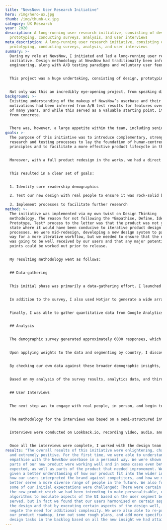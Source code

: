 ```yaml
---
title: "NewsNow: User Research Initiative"
hero: /img/hero-ux.jpg
thumb: /img/thumb-ux.jpg
category: UX Research
year: 2020
description: A long-running user research initiative, consisting of design,
  prototyping, conducting surveys, analysis, and user interviews
meta_description: A long-running user research initiative, consisting of design,
  prototyping, conducting surveys, analysis, and user interviews
summary: >-
  During my role at NewsNow, I initiated and led a long-running user research
  initiative. Design methodology at NewsNow had traditionally been informed by
  engineering, along with A/B testing paradigms and voluntary user feedback.


  This project was a huge undertaking, consisting of design, prototyping, conducting surveys, analysis, and user interviews, and collating all of our learnings into both actionable tasks, and updated internal processes around the product lifecycle.


  Not only was this an incredibly eye-opening project, from speaking directly with users such as high-flying corporate professionals from the States, and 3G-wielding teenagers on the streets of Nigeria, to stretching the limits of what hi-fi prototyping is capable of, but it resulted in some fantastic learnings for the entire business.
background: >-
  Existing understanding of the makeup of NewsNow’s userbase and their
  motivations had been inferred from A/B test results for features over a span
  of many years, and while this served as a valuable starting point, it was far
  from concrete. 


  There was, however, a large appetite within the team, including senior management, editorial, and development team members, to better understand our users. Given this appetite, and a product roadmap brimming with large-scale design and development projects, it seemed right to make strides towards uncovering our userbase and giving our users a seat at the table. I put together a plan of action and advocated for human-centred design principles as part of a more efficient and effective product design and development process.
goals: >-
  The purpose of this initiative was to introduce complementary, strength-based
  research and testing processes to lay the foundation of human-centred design
  principles and to facilitate a more effective product lifecycle in the future.


  Moreover, with a full product redesign in the works, we had a direct need to fulfil in terms of testing that design with real people, who were representative of our core userbase demographics. The problem was that we had very limited data on who our core userbase actually was, since no previous research had been done in the company's twenty-five-year history. 


  This resulted in a clear set of goals:


  1. Identify core readership demographics

  2. Test our new design with real people to ensure it was rock-solid before release

  3. Implement processes to facilitate further research
method: >-
  The initiative was implemented via my own twist on Design Thinking
  methodology. The reason for not following the *Empathise, Define, Ideate,
  Prototype, Test* process to the letter was that the product was not yet in a
  state where it would have been conducive to iterative product design
  processes. We were mid-redesign, developing a new design system to pave the
  way for a more iterative workflow, but we needed to ensure that the new design
  was going to be well received by our users and that any major potential pain
  points could be worked out prior to release. 


  My resulting methodology went as follows: 


  ## Data-gathering


  This initial phase was primarily a data-gathering effort. I launched a site-wide demographic survey to a randomly selected subset of users, asking broad questions about people’s interests, usage habits, age, gender, location, and general news reading habits, with the goal of identifying both the general demographic makeup of our existing userbase, as well as NewsNow's place within their news diet. The survey was implemented in Hotjar, and thus I was able to gather additional metadata for each submission, such as from which pages users submitted the survey and information about their device. In addition, Hotjar enabled me to collect responses from users who did not complete the full survey, which proved especially useful in looking for selection/response bias.


  In addition to the survey, I also used Hotjar to generate a wide array of heatmaps, to look more specifically at how users on different topic categories might behave differently from one another.


  Finally, I was able to gather quantitative data from Google Analytics to further understand device/browser/OS distribution, usage habits, and behaviour.


  ## Analysis


  The demographic survey generated approximately 6000 responses, which I exported as a CSV and processed in Google Sheets. I spent a long time sifting through all the responses, slicing the data in various ways, and looking for patterns that might help me to uncover segments within the userbase. As part of this process, I weighted the responses by geography, and device category, using the Google Analytics data from the period of time in which the survey was active as a source of truth from which to calculate weights that could be applied in combination to individual responses.


  Upon applying weights to the data and segmenting by country, I discovered a number of very clear segments within our userbase. Focusing on what were by far the three largest segments; UK, US, and Nigeria, I was able to identify vastly different distributions of age, topical interests, and device usage between the three groups. What was particularly interesting about this was that the demographics in each segment appeared somewhat narrow; we were appealing to specific age ranges and categories of interest in each country that were distinct from one another, and that appeared unlikely to be representative of online news readership demographics as a whole. To validate this, I referenced publicly available data regarding online news readership from [Ofcom](https://www.ofcom.org.uk/__data/assets/pdf_file/0024/116529/news-consumption-2018.pdf), [Pew Research](https://www.pewresearch.org/fact-tank/2019/09/11/key-findings-about-the-online-news-landscape-in-america/), [Statista](https://www.statista.com/statistics/381569/leading-news-and-media-sites-usa-by-share-of-visits/), and [SimilarWeb](https://www.similarweb.com/top-websites/united-states/category/sports). 


  By checking our own data against these broader demographic insights, I was not only able to confirm the boundaries of our users’ segmentation but was also able to identify prominent demographics in the wider population, both in the UK and the US, that were underrepresented in the NewsNow userbase. 


  Based on my analysis of the survey results, analytics data, and third-party data, I was able to craft a handful of personas, representative of our core users. In addition, based on the demographics I had found to be under-represented, I created additional personas, representative of our additional target demographics, with the goal in mind of better serving these demographics and subsequently growing and diversifying the NewsNow userbase. I created a full write-up of my findings, including my methodology, data and charts, sources, and a summary of the results, which I presented to the wider team. 


  ## User Interviews


  The next step was to engage with real people, in person, and begin to build a rapport with the people behind our personas. Through our earlier demographic survey, and through dedicated research participant recruitment services such as UserInterviews.com, we were able to work with users that were representative of all our user personas, from a range of backgrounds; from the UK, US, and Nigeria.


  The methodology for the interviews was based on a semi-structured interview format, which offered a relaxed atmosphere and an opportunity to build a rapport with participants, whilst still ensuring that all our talking points were covered. For the purposes of this round of interviews we had considered creating hi-fi Figma prototypes from our existing designs. However, NewsNow being an engineering-led business meant that we could do one better; we had a working staging site with real data, where our new design system had been implemented in Vue.js, and while it was far away from full feature-parity, it was leagues ahead of a Figma prototype.


  Interviews were conducted on Lookback.io, recording video, audio, and notes, and lasting approximately 30 minutes, for which users were incentivised with Amazon vouchers. I lead all the interviews, with a midweight UI designer observing and keeping notes. The process for each interview was to first understand a bit more about the participant; their interests, hobbies, news-reading habits, and a bit about their day-to-day life, to understand how our product might fit into their day. I would then show them the product, and ask for their first impressions and gut-feelings about the overall look, feel, and utility. Beyond that, participants were free to use and explore the product and were asked to try and vocalise their thoughts and actions as much as possible while they did so. I would answer questions, make notes of potential pain points, and occasionally offer some steer, either to ensure participants were able to cover all the talking points, or to help on the occasion that they got stuck with the prototype or the UX. At the end of each interview, I would sit down with our UI designer for a general recap, to discuss any points of interest, collate notes, and tag certain points of note in the recording. 


  Once all the interviews were complete, I worked with the design team to create a summary of our findings, as well as a highlights reel, containing the most interesting and useful clips of our interview recordings, grouped into categories, to offer colleagues and management a quick glimpse into the responses of our participants.
results: "The overall results of this initiative were enlightening, challenging,
  and extremely positive. For the first time, we were able to understand and
  empathise with the NewsNow userbase in a personal way. We were shown which
  parts of our new product were working well and in some cases even better than
  expected, as well as parts of the product that needed improvement. We were
  given a better understanding of how our product fit into the wider industry,
  how our users interpreted the brand against competitors, and how we might
  better serve a more diverse range of people in the future. We also found that
  some of our initial expectations were challenged: There were certain areas of
  the new product which we had been intending to make personalisable, or using
  algorithms to modulate aspects of the UI based on the user segment being
  served, but in fact we found that our users harmonised on certain aspects of
  the design and that by executing certain aspects of the design well, we would
  negate the need for additional complexity. We were also able to re-prioritise
  our product roadmap, iron out some rough plans, and add more specificity to
  design tasks in the backlog based on all the new insight we had attained."
---
```


